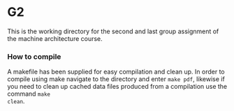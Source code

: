 G2
==
This is the working directory for the second and last group assignment of the
machine architecture course.


### How to compile
A makefile has been supplied for easy compilation and clean up. In order to
compile using make navigate to the directory and enter <code>make pdf</code>,
likewise if you need to clean up cached data files produced from a compilation
use the command <code>make clean</code>.